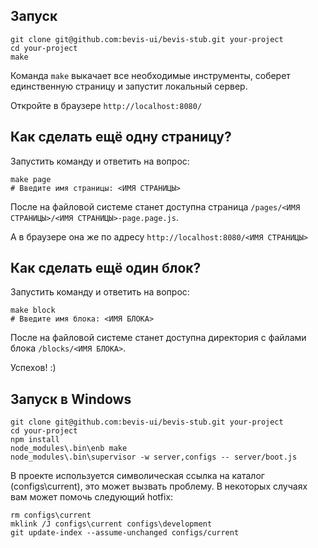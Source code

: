 ## Запуск
```shell
git clone git@github.com:bevis-ui/bevis-stub.git your-project
cd your-project
make
```
Команда `make` выкачает все необходимые инструменты, соберет единственную страницу и запустит локальный сервер.

Откройте в браузере `http://localhost:8080/`


## Как сделать ещё одну страницу?
Запустить команду и ответить на вопрос:
```shell
make page
# Введите имя страницы: <ИМЯ СТРАНИЦЫ>
```
После на файловой системе станет доступна страница `/pages/<ИМЯ СТРАНИЦЫ>/<ИМЯ СТРАНИЦЫ>-page.page.js`.

А в браузере она же по адресу `http://localhost:8080/<ИМЯ СТРАНИЦЫ>`


## Как сделать ещё один блок?
Запустить команду и ответить на вопрос:
```shell
make block
# Введите имя блока: <ИМЯ БЛОКА>
```
После на файловой системе станет доступна директория с файлами блока `/blocks/<ИМЯ БЛОКА>`.

Успехов! :)


## Запуск в Windows
```shell
git clone git@github.com:bevis-ui/bevis-stub.git your-project
cd your-project
npm install
node_modules\.bin\enb make
node_modules\.bin\supervisor -w server,configs -- server/boot.js
```
В проекте используется символическая ссылка на каталог (configs\current), это может вызвать проблему. 
В некоторых случаях вам может помочь следующий hotfix:
```shell
rm configs\current
mklink /J configs\current configs\development
git update-index --assume-unchanged configs/current
```
